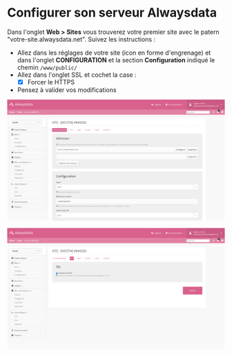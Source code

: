 # Configurer son serveur Alwaysdata

Dans l'onglet **Web > Sites** vous trouverez votre premier site avec le patern "votre-site.alwaysdata.net". Suivez les instructions :

- Allez dans les réglages de votre site (icon en forme d'engrenage) et dans l'onglet **CONFIGURATION** et la section **Configuration** indiqué le chemin `/www/public/`
- Allez dans l'onglet SSL et cochet la case :
  - [x] Forcer le HTTPS
- Pensez à valider vos modifications

![alt text](media/configurer_votre_serveur_alwaysdata_pour_votre_projet_symfony/image.png)

![alt text](media/configurer_votre_serveur_alwaysdata_pour_votre_projet_symfony/image-1.png)